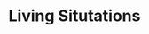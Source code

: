 ---
ee_id_thing: '2211'
site: '1'
type: '2'
inv_num: 2011-137
add_credit:
url: 2011-137-living-situtations
title: Living Situtations
year: '2011'
display_year: '2011'
medium: 'Geneva Sound System Model XL White, iPod Classic, and 24bit re-mastered recording
  of Beethoven''s Symphony No. 3 in E-Flat Major '
dims: 35 x 99 x 35.5 inches
pitch: Remastered orchestral recording.
ps: For this one, I have remastered - from a 78 - a recording of Beethoven’s Symphony
  No. 3 in E Flat Major (“Eroica”), Op. 55 by the NBC Symphony Orchestra. This original
  source is important, as it seems it is the only way to hear the very famous coughs
  which have been editing out of modern versions of this recording. My newly remastered
  digital file - coughs included - is played on an iPod through a new lifestyle product
  called the XL Model Geneva Lab GenevaSound Stereo.
live_url:
youtube:
https://github.com/coryarcangel/alu:
imgs: living-situations-2011-137-full-database-Team.jpg
subheading:
download: arcangel-living-situtations.mp3
commission:
related:
layout: things-i-made
---